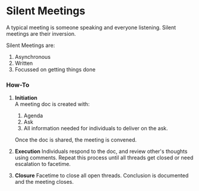 # Silent Meetings

A typical meeting is someone speaking and everyone listening. Silent meetings are their inversion.

Silent Meetings are:

1. Asynchronous 
2. Written
3. Focussed on getting things done



### How-To

1. **Initiation**  
   A meeting doc is created with:

   1. Agenda
   2. Ask
   3. All information needed for individuals to deliver on the ask. 

   Once the doc is shared, the meeting is convened.   

2. **Execution** Individuals respond to the doc, and review other's thoughts using comments. Repeat this process until all threads get closed or need escalation to facetime.  
3. **Closure** Facetime to close all open threads. Conclusion is documented and the meeting closes. 

